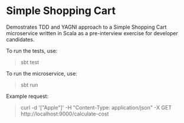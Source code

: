 # Simple Shopping Cart

Demostrates TDD and YAGNI approach to a Simple Shopping Cart microservice written in Scala 
as a pre-interview exercise for developer candidates.

To run the tests, use:
> sbt test

To run the microservice, use:
> sbt run

Example request:
> curl -d '["Apple"]' -H "Content-Type: application/json" -X GET http://localhost:9000/calculate-cost